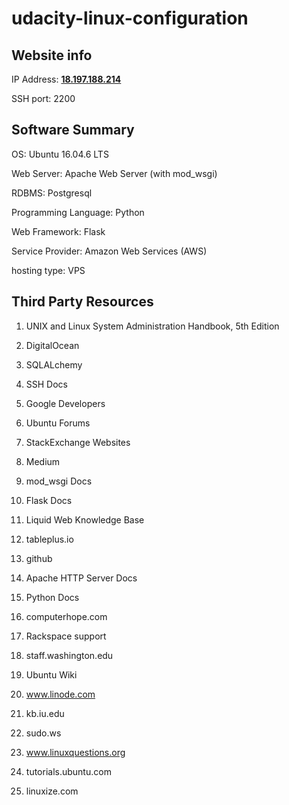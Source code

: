 # udacity-linux-configuration

Website info
------------
IP Address: [**18.197.188.214**](18.197.188.214)

SSH port: 2200

Software Summary
----------------
OS: Ubuntu 16.04.6 LTS

Web Server: Apache Web Server (with mod_wsgi)

RDBMS: Postgresql

Programming Language: Python

Web Framework: Flask

Service Provider: Amazon Web Services (AWS)

hosting type: VPS

Third Party Resources
---------------------
1) UNIX and Linux System Administration Handbook, 5th Edition

2) DigitalOcean

3) SQLALchemy

4) SSH Docs

5) Google Developers

6) Ubuntu Forums

7) StackExchange Websites

8) Medium

9) mod_wsgi Docs

10) Flask Docs

11) Liquid Web Knowledge Base

12) tableplus.io

13) github

14) Apache HTTP Server Docs

15) Python Docs

16) computerhope.com

17) Rackspace support

18) staff.washington.edu

19) Ubuntu Wiki

20) www.linode.com

21) kb.iu.edu

22) sudo.ws

23) www.linuxquestions.org

24) tutorials.ubuntu.com

25) linuxize.com
